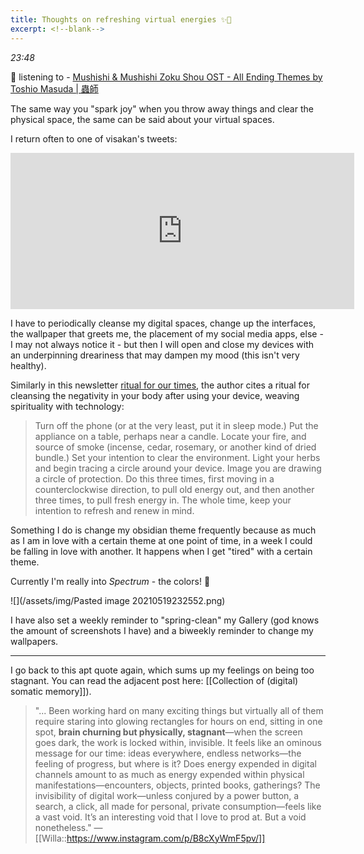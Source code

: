 ```yaml
---
title: Thoughts on refreshing virtual energies ✨🎐
excerpt: <!--blank-->
---
```

*23:48* 

🎵 listening to - [Mushishi & Mushishi Zoku Shou OST - All Ending Themes by Toshio Masuda | 蟲師](https://www.youtube.com/watch?v=_cPas5EPSsw)


The same way you "spark joy" when you throw away things and clear the physical space, the same can be said about your virtual spaces. 

I return often to one of visakan's tweets: 
<iframe
    border=0
    frameborder=0
    height=250
    width=550  
    src="https://twitframe.com/show?url=https://twitter.com/visakanv/status/1160741723703693312">
</iframe>

I have to periodically cleanse my digital spaces, change up the interfaces, the wallpaper that greets me, the placement of my social media apps, else - I may not always notice it - but then I will open and close my devices with an underpinning dreariness that may dampen my mood (this isn't very healthy). 

Similarly in this newsletter [ritual for our times](https://jennydeluxe.substack.com/p/-a-ritual-for-our-times-), the author cites a ritual for cleansing the negativity in your body after using your device, weaving spirituality with technology: 

>  Turn off the phone (or at the very least, put it in sleep mode.) Put the appliance on a table, perhaps near a candle. Locate your fire, and source of smoke (incense, cedar, rosemary, or another kind of dried bundle.) Set your intention to clear the environment. Light your herbs and begin tracing a circle around your device. Image you are drawing a circle of protection. Do this three times, first moving in a counterclockwise direction, to pull old energy out, and then another three times, to pull fresh energy in. The whole time, keep your intention to refresh and renew in mind.

Something I do is change my obsidian theme frequently because as much as I am in love with a certain theme at one point of time, in a week I could be falling in love with another. It happens when I get "tired" with a certain theme.


Currently I'm really into *Spectrum* - the colors! 💖

![](/assets/img/Pasted image 20210519232552.png)

I have also set a weekly reminder to "spring-clean" my Gallery (god knows the amount of screenshots I have) and a biweekly reminder to change my wallpapers.

---
I go back to this apt quote again, which sums up my feelings on being too stagnant. You can read the adjacent post here: [[Collection of (digital) somatic memory]]). 

> "... Been working hard on many exciting things but virtually all of them require staring into glowing rectangles for hours on end, sitting in one spot, **brain churning but physically, stagnant**—when the screen goes dark, the work is locked within, invisible. It feels like an ominous message for our time: ideas everywhere, endless networks—the feeling of progress, but where is it? Does energy expended in digital channels amount to as much as energy expended within physical manifestations—encounters, objects, printed books, gatherings? The invisibility of digital work—unless conjured by a power button, a search, a click, all made for personal, private consumption—feels like a vast void. It’s an interesting void that I love to prod at. But a void nonetheless." — [[Willa::https://www.instagram.com/p/B8cXyWmF5pv/]]


